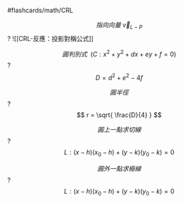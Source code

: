 #flashcards/math/CRL

$$
指向向量\ \vec{v}_{L-P}
$$
?
![[CRL-反應：投影對稱公式]]
<!--SR:!2024-07-08,3,150-->

$$
圓判別式\ \ (C: x^{2}+y^{2}+dx+ey+f=0)
$$
?
$$
D = d^{2}+e^{2}-4f
$$
<!--SR:!2024-07-09,4,170-->

$$
圓半徑
$$
?
$$
r = \sqrt{ \frac{D}{4} }
$$
<!--SR:!2024-07-10,4,172-->

$$
圓上一點求切線
$$
?
$$
L: (x-h)(x_{0}-h) + (y-k)(y_{0}-k) = 0
$$
<!--SR:!2024-07-09,4,190-->

$$
圓外一點求極線
$$
?
$$
L: (x-h)(x_{0}-h) + (y-k)(y_{0}-k) = 0
$$
<!--SR:!2024-07-09,4,192-->